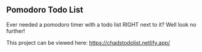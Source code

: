 ## Pomodoro Todo List

Ever needed a pomodoro timer with a todo
list RIGHT next to it? Well look no further!


This project can be viewed here: https://chadstodolist.netlify.app/
